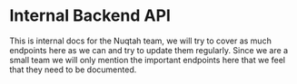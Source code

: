 # Internal Backend API

This is internal docs for the Nuqtah team, we will try to cover as much endpoints here as we can and try to update them regularly. Since we are a small team we will only mention the important endpoints here that we feel that they need to be documented.
